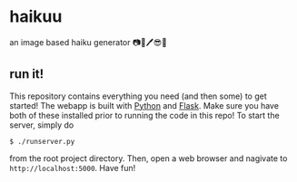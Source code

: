 # haikuu
an image based haiku generator
📷🗻🖊😎💯

## run it!
This repository contains everything you need (and then some) to get started!
The webapp is built with [Python](https://www.python.org/) and [Flask](http://flask.pocoo.org/).
Make sure you have both of these installed prior to running the code in this repo!
To start the server, simply do
```
$ ./runserver.py
```
from the root project directory.
Then, open a web browser and nagivate to `http://localhost:5000`.
Have fun!
